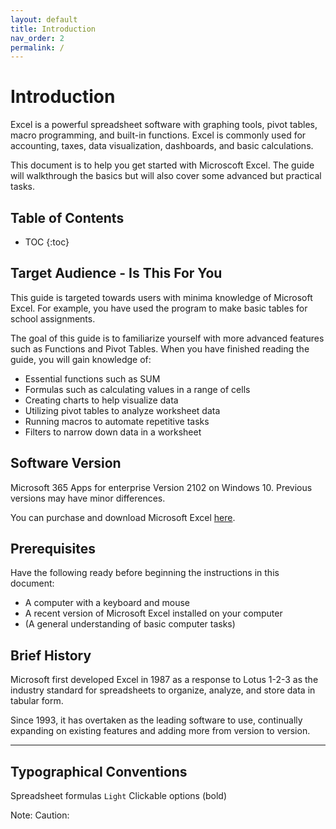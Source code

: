 ```yaml
---
layout: default
title: Introduction
nav_order: 2
permalink: /
---
```

# Introduction


Excel is a powerful spreadsheet software with graphing tools, pivot tables, macro programming, and built-in functions. Excel is commonly used for accounting, taxes, data visualization, dashboards, and basic calculations.

This document is to help you get started with Microscoft Excel. The guide will walkthrough the basics but will also cover some advanced but practical tasks.

## Table of Contents
* TOC
{:toc} 

## Target Audience - Is This For You

This guide is targeted towards users with minima knowledge of Microsoft Excel. For example, you have used the program to make basic tables for school assignments.

The goal of this guide is to familiarize yourself with more advanced features such as Functions and Pivot Tables. When you have finished reading the guide, you will gain knowledge of:

* Essential functions such as SUM
* Formulas such as calculating values in a range of cells
* Creating charts to help visualize data
* Utilizing pivot tables to analyze worksheet data
* Running macros to automate repetitive tasks
* Filters to narrow down data in a worksheet

## Software Version

Microsoft 365 Apps for enterprise Version 2102 on Windows 10.
Previous versions may have minor differences.

You can purchase and download Microsoft Excel [here](https://www.microsoft.com/en-ca/microsoft-365/excel).

## Prerequisites

Have the following ready before beginning the instructions in this document:

* A computer with a keyboard and mouse
* A recent version of Microsoft Excel installed on your computer
* (A general understanding of basic computer tasks)

## Brief History

Microsoft first developed Excel in 1987 as a response to Lotus 1-2-3 as the industry standard for spreadsheets to organize, analyze, and store data in tabular form. 

Since 1993, it has overtaken as the leading software to use, continually expanding on existing features and adding more from version to version. 

---

## Typographical Conventions

Spreadsheet formulas ```Light```
Clickable options (bold)

Note:
Caution: